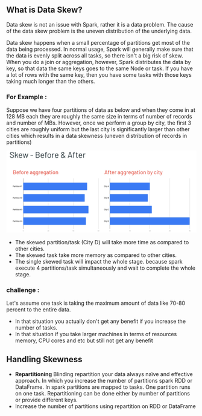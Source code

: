## What is Data Skew?
Data skew is not an issue with Spark, rather it is a data problem. The cause of the data skew problem is the uneven distribution of the underlying data.

Data skew happens when a small percentage of partitions get most of the data being processed. In normal usage, Spark will generally make sure that the data is evenly split across all tasks, so there isn't a big risk of skew. When you do a join or aggregation, however, Spark distributes the data by key, so that data the same keys goes to the same Node or task. If you have a lot of rows with the same key, then you have some tasks with those keys taking much longer than the others.

### For Example :
Suppose we have four partitions of data as below and when they come in at 128 MB each they are roughly the same size in terms of number of records and number of MBs. However, once we perform a group by city, the first 3 cities are roughly uniform but the last city is significantly larger than other cities which results in a data skewness (uneven distribution of records in partitions)

![Spark](https://github.com/gurditsingh/blog/blob/gh-pages/_screenshots/spark-data-skew.png?raw=true)

 - The skewed partition/task (City D) will take more time as compared to other cities.
 - The skewed task take more memory as compared to other cities.
 - The single skewed task will impact the whole stage. because spark execute 4 partitions/task simultaneously and wait to complete the whole stage.

### challenge :
Let's assume one task is taking the maximum amount of data like 70-80 percent to the entire data.

 - In that situation you actually don't get any benefit if you increase the number of tasks.
 - In that situation if you take larger machines in terms of resources memory, CPU cores and etc but still not get any benefit

## Handling Skewness

 - **Repartitioning** Blinding repartition your data always naïve and effective approach. In which you increase the number of partitions spark RDD or DataFrame. In spark partitions are mapped to tasks. One partition runs on one task. Repartitioning can be done either by number of partitions or provide different keys.
 - Increase the number of partitions using repartition on RDD or DataFrame

<!--stackedit_data:
eyJoaXN0b3J5IjpbLTE3NTA3NzAzNzQsMTk2NzA4OTI4OSwtNT
M5NjgwNDE0LDgzOTgzNDI5MSwxODcxMzU0OTA0LDExMjk0Mzg3
ODUsMTEyOTc5MDgyNiwxNTM4MjMzMzI0LC0yMDcwMjMzODY2LD
QwMTc5MjkxMSw3MTY1MjAwODgsLTM2NjgwNDUwMywtMTcwMDQy
ODMwMSwxNTEyNDg1MzA4LDEyNzY4NTYyNiwtMjAyNzE5Nzk4NS
wxNDAxNjg2NjYyLC0xMTQwMTkyNDk3LC01MjMwMjE3ODMsLTI1
NDE2MjY1XX0=
-->